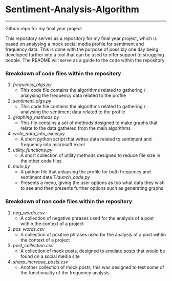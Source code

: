 # Sentiment-Analysis-Algorithm
------------------------------
Github repo for my final year project

This repository serves as a repository for my final year project, which is based on analysing a mock social media profile for sentiment and frequency data.
This is done with the purpose of possibly one day being developed further into a tool that can be used to offer support to struggling people. 
The README will serve as a guide to the code within the repository 

### Breakdown of code files within the repository
1. _frequency_algs.py_ 
    * This code file contains the algorithms related to gathering / analysing the frequency data related to the profile
2. _sentiment_algs.py_
    * This code file contains the algorithms related to gathering / analysing the sentiment data related to the profile
3. _graphing_methods.py_
    * This file contains a set of methods designed to make graphs that relate to the data gathered from the main algorithms
4. _write_data_into_excel.py_ 
    * A short python script that writes data related to sentiment and frequency into microsoft excel
5. _utility_functions.py_
    * A short collection of utility methods designed to reduce file size in the other code files 
6. _main.py_
    * A python file that anlaysing the profile for both frequency and sentiment data
7._launch_code.py_
    * Presents a menu, giving the user options as too what data they wish to see and then presents further options such as generating graphs 

### Breakdown of non code files within the repository
1. _neg_words.csv_
    * A collection of negative phrases used for the analysis of a post within the context of a project
2. _pos_words.csv_
    * A collection of positive phrases used for the analysis of a post wihtin the context of a project
3. _post_collection.csv_
    * A collection of mock posts, designed to emulate posts that would be found on a social media site 
4. _sharp_increase_posts.csv_
    * Another collection of mock posts, this was designed to test some of the functionality of the frequency analysis
